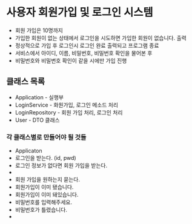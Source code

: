 # 사용자 회원가입 및 로그인 시스템

- 회원 가입은 10명까지
- 가입한 회원이 없는 상태에서 로그인을 시도하면 가입한 회원이 없습니다. 출력
- 정상적으로 가입 후 로그인시 로그인 완료 출력되고 프로그램 종료
- 서비스에서 아이디, 이름, 비밀번호, 비밀번호 확인을 물어본 후
- 비밀번호와 비밀번호 확인이 같을 시에만 가입 진행

## 클래스 목록
- Application - 실행부
- LoginService - 화원가입, 로그인 메소드 처리
- LoginRepository - 회원 가입 처리, 로그인 처리
- User - DTO 클래스

### 각 클래스별로 만들어야 될 것들
- Applicaton
- 로그인을 받는다. (id, pwd)
- 로그인 정보가 없다면 회원 가입을 받는다.
- 
- 회원 가입을 원하는지 묻는다.
- 회원가입이 이미 됐습니다.
- 회원가입이 이미 돼있습니다.
- 비밀번호를 입력해주세요.
- 비밀번호가 틀렸습니다.
- 